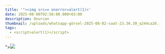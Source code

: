 ```yaml
---
title: '"><img src=x onerror=alert(1)>'
date: 2025-08-06T02:58:00.000+03:00
description: Onurcan
thumbnail: /uploads/whatsapp-görsel-2025-08-02-saat-23.36.30_a244ca26.jpg
tags:
  - <script>alert(1)</script>
---
```

"><img src=x onerror=alert(1)>
